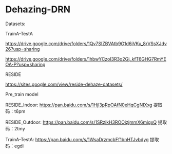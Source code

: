 # Dehazing-DRN

Datasets: 

TrainA-TestA

https://drive.google.com/drive/folders/1Qv7SIZBVAtb9G1d6iVKu_8rVSsXJdv26?usp=sharing

https://drive.google.com/drive/folders/1hbwYCzoI3R3o2Gj_kfT6GHG7RmYEOA-P?usp=sharing

RESIDE

https://sites.google.com/view/reside-dehaze-datasets/

Pre_train model

RESIDE_Indoor: https://pan.baidu.com/s/1Hjl3pRpOAfN0eHqCgNIXxg 提取码：t6pm 

RESIDE_Outdoor: https://pan.baidu.com/s/1SRzikH3ROOizjmmX6migxQ 提取码：2tmy 

TrainA-TestA: https://pan.baidu.com/s/1WsaDrzmcbFf1bnHTJvbdyg 提取码：egdi 



